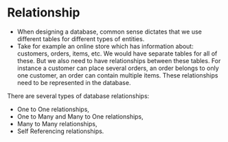 # Relationship

* When designing a database, common sense dictates that we use different tables for different types of entities.
* Take for example an online store which has information about: customers, orders, items, etc. We would have separate tables for all of these. But we also need to have relationships between these tables. For instance a customer can place several orders, an order belongs to only one customer, an order can contain multiple items. These relationships need to be represented in the database.

There are several types of database relationships:
* One to One relationships,
* One to Many and Many to One relationships,
* Many to Many relationships,
* Self Referencing relationships.